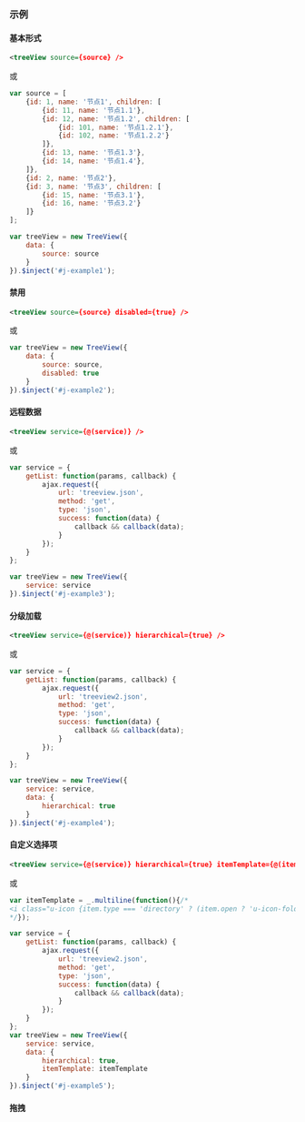 ### 示例
#### 基本形式

<div id="j-example1"></div>

```xml
<treeView source={source} />
```

或

```javascript
var source = [
    {id: 1, name: '节点1', children: [
        {id: 11, name: '节点1.1'},
        {id: 12, name: '节点1.2', children: [
            {id: 101, name: '节点1.2.1'},
            {id: 102, name: '节点1.2.2'}
        ]},
        {id: 13, name: '节点1.3'},
        {id: 14, name: '节点1.4'},
    ]},
    {id: 2, name: '节点2'},
    {id: 3, name: '节点3', children: [
        {id: 15, name: '节点3.1'},
        {id: 16, name: '节点3.2'}
    ]}
];

var treeView = new TreeView({
    data: {
        source: source
    }
}).$inject('#j-example1');
```

#### 禁用

<div id="j-example2"></div>

```xml
<treeView source={source} disabled={true} />
```

或

```javascript
var treeView = new TreeView({
    data: {
        source: source,
        disabled: true
    }
}).$inject('#j-example2');
```

#### 远程数据

<div id="j-example3"></div>

```xml
<treeView service={@(service)} />
```

或

```javascript
var service = {
    getList: function(params, callback) {
        ajax.request({
            url: 'treeview.json',
            method: 'get',
            type: 'json',
            success: function(data) {
                callback && callback(data);
            }
        });
    }
};

var treeView = new TreeView({
    service: service
}).$inject('#j-example3');
```

#### 分级加载

<div id="j-example4"></div>

```xml
<treeView service={@(service)} hierarchical={true} />
```

或

```javascript
var service = {
    getList: function(params, callback) {
        ajax.request({
            url: 'treeview2.json',
            method: 'get',
            type: 'json',
            success: function(data) {
                callback && callback(data);
            }
        });
    }
};

var treeView = new TreeView({
    service: service,
    data: {
        hierarchical: true
    }
}).$inject('#j-example4');
```

#### 自定义选择项

<div id="j-example5"></div>

```xml
<treeView service={@(service)} hierarchical={true} itemTemplate={@(itemTemplate)} />
```

或

```javascript
var itemTemplate = _.multiline(function(){/*    
<i class="u-icon {item.type === 'directory' ? (item.open ? 'u-icon-folder-open' : 'u-icon-folder') : 'u-icon-file-text'}"></i> {item.name}
*/});

var service = {
    getList: function(params, callback) {
        ajax.request({
            url: 'treeview2.json',
            method: 'get',
            type: 'json',
            success: function(data) {
                callback && callback(data);
            }
        });
    }
};
var treeView = new TreeView({
    service: service,
    data: {
        hierarchical: true,
        itemTemplate: itemTemplate
    }
}).$inject('#j-example5');
```


#### 拖拽

<div id="j-example6"></div>